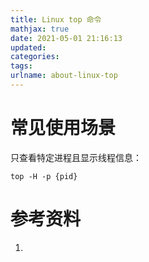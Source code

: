 ```yaml
---
title: Linux top 命令
mathjax: true
date: 2021-05-01 21:16:13
updated:
categories:
tags:
urlname: about-linux-top
---
```




<!-- more -->



# 常见使用场景

只查看特定进程且显示线程信息：

```
top -H -p {pid}
```



# 参考资料

1. 